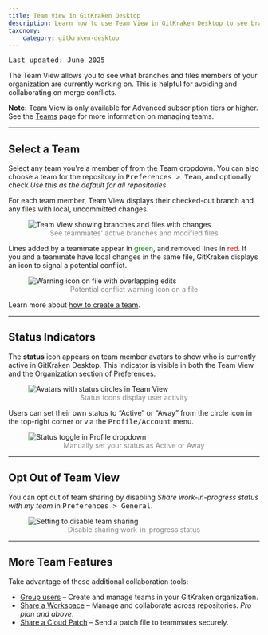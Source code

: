 ```yaml
---
title: Team View in GitKraken Desktop
description: Learn how to use Team View in GitKraken Desktop to see branch activity, detect conflicts, and manage team visibility settings.
taxonomy:
    category: gitkraken-desktop
---
```

<kbd>Last updated: June 2025</kbd>

The <i class="fas fa-users"></i> Team View allows you to see what branches and files members of your organization are currently working on. This is helpful for avoiding and collaborating on merge conflicts.

<div class='callout callout--warning'>
    <p><strong>Note:</strong> Team View is only available for Advanced subscription tiers or higher. See the <a href="/start-here/teams/">Teams</a> page for more information on managing teams.</p>
</div>

***

## Select a Team

Select any team you're a member of from the Team dropdown. You can also choose a team for the repository in <kbd>Preferences > Team</kbd>, and optionally check <em>Use this as the default for all repositories</em>.

For each team member, Team View displays their checked-out branch and any files with local, uncommitted changes.

<figure>
  <img src="/wp-content/uploads/team-view-2025.png" srcset="/wp-content/uploads/team-view-2025@2x.png" class="help-center-img img-bordered" alt="Team View showing branches and files with changes">
  <figcaption style="text-align:center; color:#888">See teammates' active branches and modified files</figcaption>
</figure>

Lines added by a teammate appear in <span style="color: green;">green</span>, and removed lines in <span style="color: red;">red</span>. If you and a teammate have local changes in the same file, GitKraken displays an <i class="fas fa-exclamation-triangle" style="color:orange"></i> icon to signal a potential conflict.

<figure>
  <img src="/wp-content/uploads/team-view-conflict-2025.png" srcset="/wp-content/uploads/team-view-conflict-2025@2x.png" class="help-center-img img-bordered" alt="Warning icon on file with overlapping edits">
  <figcaption style="text-align:center; color:#888">Potential conflict warning icon on a file</figcaption>
</figure>

Learn more about [how to create a team](/start-here/teams/).

***

## Status Indicators

The <i class="fas fa-circle" style="color:green"></i> **status** icon appears on team member avatars to show who is currently active in GitKraken Desktop. This indicator is visible in both the Team View and the Organization section of Preferences.

<figure>
  <img src="/wp-content/uploads/status-in-teams.png" class="help-center-img img-bordered" alt="Avatars with status circles in Team View">
  <figcaption style="text-align:center; color:#888">Status icons display user activity</figcaption>
</figure>

Users can set their own status to “Active” or “Away” from the circle icon in the top-right corner or via the <kbd>Profile/Account</kbd> menu.

<figure>
  <img src="/wp-content/uploads/active-away-2025.png" srcset="/wp-content/uploads/active-away-2025@2x.png" class="help-center-img img-bordered" alt="Status toggle in Profile dropdown">
  <figcaption style="text-align:center; color:#888">Manually set your status as Active or Away</figcaption>
</figure>

***

## Opt Out of Team View

You can opt out of team sharing by disabling <em>Share work-in-progress status with my team</em> in <kbd>Preferences > General</kbd>.

<figure>
  <img src="/wp-content/uploads/team-setting.png" srcset="/wp-content/uploads/team-setting@2x.png" class="help-center-img img-bordered" alt="Setting to disable team sharing">
  <figcaption style="text-align:center; color:#888">Disable sharing work-in-progress status</figcaption>
</figure>

***

## More Team Features

Take advantage of these additional collaboration tools:

- [Group users](/gitkraken-desktop/teams/) – Create and manage teams in your GitKraken organization.
- [Share a Workspace](/workspaces/#create-a-cloud-workspace) – Manage and collaborate across repositories. <em>Pro plan and above</em>.
- [Share a Cloud Patch](experimental-features/#elementor-toc__heading-anchor-3) – Send a patch file to teammates securely.
